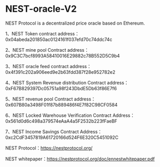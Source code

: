 # NEST-oracle-V2
NEST Protocol is a decentralized price oracle based on Ethereum.

1、NEST Token contract address：
0x04abeda201850ac0124161f037efd70c74ddc74c

2、NEST mine pool Contract address：
0x9C3C7bcf8993A58410016E29882c78B552D5C9b4

3、NEST oracle feed contract address：
0x4f391c202a906eed9e2b63fdd387f28e952782e2

4、NEST System Revenue distribution Contract address：
0xF67B829397Dc05751a98f243DbdE5Db63f86E7f6

5、NEST revenue pool Contract address：
0x607B80a3498F01f87b889486f4E7f82C98CF0584

6、NEST Locked Warehouse Verification Contract Address：
0x561d0d6c498a379574eAaA4a5F2532b223fFaeBF

7、NEST Income Savings Contract Address：
0xc2CdF3457819A61720166d524F6E320C5451092C

NEST Protocol：https://nestprotocol.org/

NEST whitepaper：https://nestprotocol.org/doc/ennestwhitepaper.pdf
